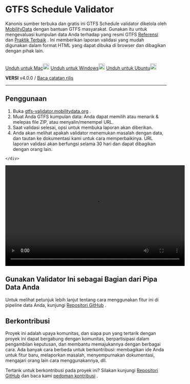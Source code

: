 # GTFS Schedule Validator

Kanonis sumber terbuka dan gratis ini GTFS Schedule validator dikelola oleh [MobilityData](https://mobilitydata.org) dengan bantuan GTFS masyarakat. Gunakan itu untuk mengevaluasi kumpulan data Anda terhadap yang resmi GTFS [Referensi](reference.md) dan [Praktik Terbaik](best-practices.md) . Ini memberikan laporan validasi yang mudah digunakan dalam format HTML yang dapat dibuka di browser dan dibagikan dengan pihak lain.

<!-- <img class="center" src="../../assets/validator_animation.gif" width="150"> -->

<br/>

<div class="usage-buttons"> <a class="button" href="https://share.mobilitydata.org/validator-installer-mac">Unduh untuk Mac<img class="icon" src="../../assets/apple.svg" width="20"/></a> <a class="button" href="https://share.mobilitydata.org/validator-installer-windows">Unduh untuk Windows<img class="icon" src="../../assets/windows.svg" width="20"/></a> <a class="button" href="https://share.mobilitydata.org/validator-installer-ubuntu">Unduh untuk Ubuntu<img class="icon" src="../../assets/ubuntu.svg" width="20"/></a></div>

**VERSI** v4.0.0 / [Baca catatan rilis](https://github.com/MobilityData/gtfs-validator/releases/latest)

<hr/>

## Penggunaan

<div class="usage"> <div class="usage-list">
        <ol><li>Buka <a href="https://gtfs-validator.mobilitydata.org">gtfs-validator.mobilitydata.org</a> .</li><li> Muat Anda GTFS kumpulan data: Anda dapat memilih atau menarik &amp; melepas file ZIP, atau menyalin/menempel URL.</li><li> Saat validasi selesai, opsi untuk membuka laporan akan diberikan.</li><li> Anda akan melihat apakah validator menemukan masalah dengan data, dan tautan ke dokumentasi kami untuk cara memperbaikinya. URL laporan validasi akan berfungsi selama 30 hari dan dapat dibagikan dengan orang lain.</li></ol>

    </div>
<div class="usage-video"><video class="center" width="560" height="315" controls=""><source src="../../assets/validator_demo_large.mp4" type="video/mp4"/></video></div></div>

## Gunakan Validator Ini sebagai Bagian dari Pipa Data Anda

Untuk melihat petunjuk lebih lanjut tentang cara menggunakan fitur ini di pipeline data Anda, kunjungi [Repositori GitHub](https://github.com/MobilityData/gtfs-validator) .

## Berkontribusi

Proyek ini adalah upaya komunitas, dan siapa pun yang tertarik dengan proyek ini dapat bergabung dengan komunitas, berpartisipasi dalam pengambilan keputusan, dan membantu memajukannya dengan berbagai cara. Ada banyak cara berbeda untuk berkontribusi: membagikan ide Anda untuk fitur baru, melaporkan masalah, menyempurnakan dokumentasi, mengajari orang lain cara menggunakannya, dll.

Tertarik untuk berkontribusi pada proyek ini? Silakan kunjungi [Repositori GitHub](https://github.com/MobilityData/gtfs-validator) dan baca kami [pedoman kontribusi](https://github.com/MobilityData/gtfs-validator/blob/master/docs/CONTRIBUTING.md) .

